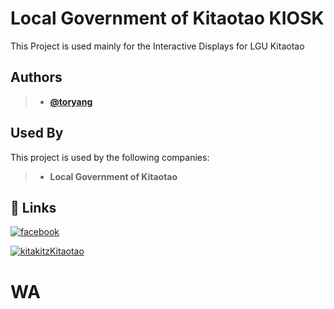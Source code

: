 
# Local Government of Kitaotao KIOSK

This Project is used mainly for the Interactive Displays for LGU Kitaotao

## Authors

>- **[@toryang](https://www.github.com/toryang2)**


## Used By

This project is used by the following companies:

>- **Local Government of Kitaotao**
## 🔗 Links
[![facebook](https://img.shields.io/badge/FACEBOOK-0A66C2?style=for-the-badge&logo=facebook&logoColor=white)](https://www.facebook.com/wowkitaotao/)

[![kitakitzKitaotao](https://massokitaotao.net/wp-content/uploads/2025/01/mergeLogo128.png)](https://lgukitaotao.com/)

# WA
